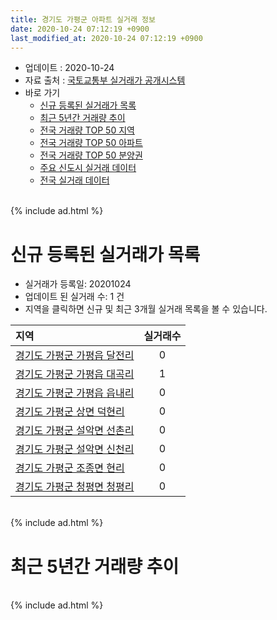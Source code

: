 ```yaml
---
title: 경기도 가평군 아파트 실거래 정보
date: 2020-10-24 07:12:19 +0900
last_modified_at: 2020-10-24 07:12:19 +0900
---
```


* 업데이트 : 2020-10-24
* 자료 출처 : [국토교통부 실거래가 공개시스템](http://rt.molit.go.kr)
* 바로 가기
    * [신규 등록된 실거래가 목록](#신규-등록된-실거래가-목록)
    * [최근 5년간 거래량 추이](#최근-5년간-거래량-추이)
    * [전국 거래량 TOP 50 지역](https://inasie.github.io/apt-trade-info/최근-3개월-전국에서-가장-거래가-많이-발생한-지역)
    * [전국 거래량 TOP 50 아파트](https://inasie.github.io/apt-trade-info/최근-3개월-전국에서-가장-거래가-많이-발생한-아파트)
    * [전국 거래량 TOP 50 분양권](https://inasie.github.io/apt-trade-info/최근-3개월-전국에서-가장-거래가-많이-발생한-분양권)
    * [주요 신도시 실거래 데이터](https://inasie.github.io/apt-trade-info/주요-신도시)
    * [전국 실거래 데이터](https://inasie.github.io/apt-trade-info/전국)

<br>
{% include ad.html %}
<br>

# 신규 등록된 실거래가 목록
* 실거래가 등록일: 20201024
* 업데이트 된 실거래 수: 1 건
* 지역을 클릭하면 신규 및 최근 3개월 실거래 목록을 볼 수 있습니다.


|지역|실거래수|
|:---|:---:|
|[경기도 가평군 가평읍 달전리](https://inasie.github.io/apt-trade-info/경기도-가평군-가평읍-달전리)|0|
|[경기도 가평군 가평읍 대곡리](https://inasie.github.io/apt-trade-info/경기도-가평군-가평읍-대곡리)|1|
|[경기도 가평군 가평읍 읍내리](https://inasie.github.io/apt-trade-info/경기도-가평군-가평읍-읍내리)|0|
|[경기도 가평군 상면 덕현리](https://inasie.github.io/apt-trade-info/경기도-가평군-상면-덕현리)|0|
|[경기도 가평군 설악면 선촌리](https://inasie.github.io/apt-trade-info/경기도-가평군-설악면-선촌리)|0|
|[경기도 가평군 설악면 신천리](https://inasie.github.io/apt-trade-info/경기도-가평군-설악면-신천리)|0|
|[경기도 가평군 조종면 현리](https://inasie.github.io/apt-trade-info/경기도-가평군-조종면-현리)|0|
|[경기도 가평군 청평면 청평리](https://inasie.github.io/apt-trade-info/경기도-가평군-청평면-청평리)|0|


<br>
{% include ad.html %}
<br>

# 최근 5년간 거래량 추이


<div style="width:100%;">
    <canvas id="deal_progress" height="200"></canvas>
</div>

<script>
new Chart(document.getElementById("deal_progress"), {
    type: 'line',
    data: {
        labels: ['201510','201511','201512','201601','201602','201603','201604','201605','201606','201607','201608','201609','201610','201611','201612','201701','201702','201703','201704','201705','201706','201707','201708','201709','201710','201711','201712','201801','201802','201803','201804','201805','201806','201807','201808','201809','201810','201811','201812','201901','201902','201903','201904','201905','201906','201907','201908','201909','201910','201911','201912','202001','202002','202003','202004','202005','202006','202007','202008','202009','202010'],
        datasets: [{
            label: '매매',
            pointRadius: 1,
            data: [35, 15, 16, 15, 27, 33, 45, 25, 23, 21, 28, 33, 38, 17, 15, 8, 16, 27, 18, 23, 17, 25, 28, 28, 33, 18, 13, 34, 35, 23, 28, 19, 24, 21, 18, 26, 24, 11, 11, 11, 13, 16, 15, 23, 20, 7, 17, 28, 15, 33, 24, 14, 18, 19, 17, 24, 19, 22, 21, 22, 13],
            borderColor: "rgba(255, 201, 14, 1)",
            backgroundColor: "rgba(255, 201, 14, 0.5)",
            fill: false,
            lineTension: 0
        },{
            label: '전월세',
            pointRadius: 1,
            data: [17, 13, 12, 13, 13, 26, 22, 16, 14, 20, 17, 13, 18, 15, 11, 17, 14, 17, 21, 8, 17, 10, 16, 8, 15, 15, 7, 17, 17, 22, 26, 8, 20, 16, 12, 11, 24, 14, 10, 9, 17, 15, 11, 13, 13, 13, 15, 10, 18, 16, 11, 24, 22, 16, 13, 19, 10, 14, 11, 7, 9],
            borderColor: "rgba(0, 141, 185, 1)",
            backgroundColor: "rgba(0, 141, 185, 0.5)",
            fill: false,
            lineTension: 0
        }
        ]
    },
    options: {
        responsive: true,
        title: {
            display: false
        },
        tooltips: {
            mode: 'index',
            intersect: false
        },
        hover: {
            mode: 'nearest',
            intersect: true
        },
        scales: {
            xAxes: [{
                display: true,
                scaleLabel: {
                    display: true,
                    labelString: '년/월'
                }
            }],
            yAxes: [{
                display: true,
                ticks: {
                    suggestedMin: 0,
                },
                scaleLabel: {
                    display: true,
                    labelString: '실거래 수'
                }
            }]
        }
    }
});

</script>


<br>
{% include ad.html %}
<br>


